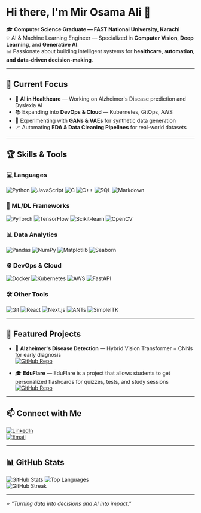 # Hi there, I'm Mir Osama Ali 👋

🎓 **Computer Science Graduate — FAST National University, Karachi**  
💡 AI & Machine Learning Engineer — Specialized in **Computer Vision**, **Deep Learning**, and **Generative AI**.  
📊 Passionate about building intelligent systems for **healthcare, automation, and data-driven decision-making**.  

---

## 🚀 Current Focus
- 🧠 **AI in Healthcare** — Working on Alzheimer's Disease prediction and Dyslexia AI
- 📚 Expanding into **DevOps & Cloud** — Kubernetes, GitOps, AWS  
- 🎨 Experimenting with **GANs & VAEs** for synthetic data generation  
- 📈 Automating **EDA & Data Cleaning Pipelines** for real-world datasets  

---

## 🏆 Skills & Tools

### 💻 Languages
![Python](https://img.shields.io/badge/Python-3776AB?style=for-the-badge&logo=python&logoColor=white)
![JavaScript](https://img.shields.io/badge/JavaScript-F7DF1E?style=for-the-badge&logo=javascript&logoColor=black)
![C](https://img.shields.io/badge/C-A8B9CC?style=for-the-badge&logo=c&logoColor=black)
![C++](https://img.shields.io/badge/C++-00599C?style=for-the-badge&logo=c%2B%2B&logoColor=white)
![SQL](https://img.shields.io/badge/SQL-003B57?style=for-the-badge&logo=postgresql&logoColor=white)
![Markdown](https://img.shields.io/badge/Markdown-000000?style=for-the-badge&logo=markdown&logoColor=white)

### 🤖 ML/DL Frameworks
![PyTorch](https://img.shields.io/badge/PyTorch-EE4C2C?style=for-the-badge&logo=pytorch&logoColor=white)
![TensorFlow](https://img.shields.io/badge/TensorFlow-FF6F00?style=for-the-badge&logo=tensorflow&logoColor=white)
![Scikit-learn](https://img.shields.io/badge/scikit--learn-F7931E?style=for-the-badge&logo=scikit-learn&logoColor=white)
![OpenCV](https://img.shields.io/badge/OpenCV-27338e?style=for-the-badge&logo=opencv&logoColor=white)

### 📊 Data Analytics
![Pandas](https://img.shields.io/badge/pandas-150458?style=for-the-badge&logo=pandas&logoColor=white)
![NumPy](https://img.shields.io/badge/numpy-013243?style=for-the-badge&logo=numpy&logoColor=white)
![Matplotlib](https://img.shields.io/badge/Matplotlib-ffffff?style=for-the-badge&logo=plotly&logoColor=black)
![Seaborn](https://img.shields.io/badge/Seaborn-009999?style=for-the-badge&logo=seaborn&logoColor=white)

### ⚙️ DevOps & Cloud
![Docker](https://img.shields.io/badge/Docker-2496ED?style=for-the-badge&logo=docker&logoColor=white)
![Kubernetes](https://img.shields.io/badge/Kubernetes-326CE5?style=for-the-badge&logo=kubernetes&logoColor=white)
![AWS](https://img.shields.io/badge/AWS-232F3E?style=for-the-badge&logo=amazon-aws&logoColor=white)
![FastAPI](https://img.shields.io/badge/FastAPI-009688?style=for-the-badge&logo=fastapi&logoColor=white)

### 🛠 Other Tools
![Git](https://img.shields.io/badge/Git-F05032?style=for-the-badge&logo=git&logoColor=white)
![React](https://img.shields.io/badge/React-20232A?style=for-the-badge&logo=react&logoColor=61DAFB)
![Next.js](https://img.shields.io/badge/Next.js-000000?style=for-the-badge&logo=next.js&logoColor=white)
![ANTs](https://img.shields.io/badge/ANTs-ff6600?style=for-the-badge&logoColor=white)
![SimpleITK](https://img.shields.io/badge/SimpleITK-000000?style=for-the-badge&logoColor=white)

---

## 📌 Featured Projects
- 🧠 **Alzheimer's Disease Detection** — Hybrid Vision Transformer + CNNs for early diagnosis  
  [![GitHub Repo](https://img.shields.io/badge/Repo-000?style=for-the-badge&logo=github&logoColor=white)](https://github.com/)  

- 🎓 **EduFlare** — EduFlare is a project that allows students to get personalized flashcards for quizzes, tests, and study sessions 
  [![GitHub Repo](https://img.shields.io/badge/Repo-000?style=for-the-badge&logo=github&logoColor=white)](https://github.com/MirOsamaAli03/EduFlare)  
  

---

## 📫 Connect with Me
[![LinkedIn](https://img.shields.io/badge/LinkedIn-0A66C2?style=for-the-badge&logo=linkedin&logoColor=white)](https://www.linkedin.com/in/mir-osama-ali-6a2a28365/)  
[![Email](https://img.shields.io/badge/Email-D14836?style=for-the-badge&logo=gmail&logoColor=white)](mailto:mirosamaali25@gmail.com)  


---

## 📊 GitHub Stats    
![GitHub Stats](https://github-readme-stats.vercel.app/api?username=MirOsamaAli03&show_icons=true&theme=radical&count_private=true&include_all_commits=true)
![Top Languages](https://github-readme-stats.vercel.app/api/top-langs/?username=MirOsamaAli03&layout=compact&theme=radical&count_private=true)  
![GitHub Streak](https://github-readme-streak-stats.herokuapp.com/?user=MirOsamaAli03&theme=radical&hide_border=true)  

---

⭐ *"Turning data into decisions and AI into impact."*
